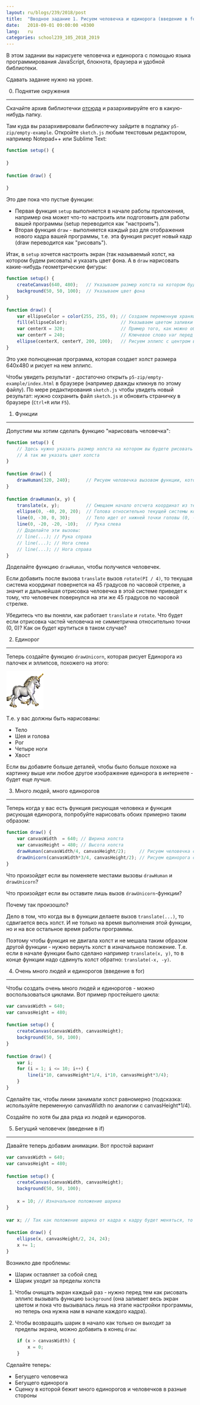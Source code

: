 ```yaml
---
layout: ru/blogs/239/2018/post
title:  "Вводное задание 1. Рисуем человечка и единорога (введение в for/if)"
date:   2018-09-01 09:00:00 +0300
lang:   ru
categories: school239_105_2018_2019
---
```


В этом задании вы нарисуете человечка и единорога с помощью языка программирования JavaScript, блокнота, браузера и удобной библиотеки.

Сдавать задание нужно на уроке.

0) Поднятие окружения
---------------------

Скачайте архив библиотечки [отсюда](https://github.com/processing/p5.js/releases/download/0.5.7/p5.zip) и разархивируйте его в какую-нибудь папку.

Там куда вы разархивировали библиотечку зайдите в подпапку ```p5-zip/empty-example```. Откройте ```sketch.js``` любым текстовым редактором, например Notepad++ или Sublime Text:

```javascript
function setup() {

}

function draw() {
  
}
```

Это две пока что пустые функции:

 - Первая функция ```setup``` выполняется в начале работы приложения, например она может что-то настроить или подготовить для работы вашей программы (setup переводится как "настроить").
 - Вторая функция ```draw``` - выполняется каждый раз для отображения нового кадра вашей программы, т.е. эта функция рисует новый кадр (draw переводится как "рисовать").

Итак, в ```setup``` хочется настроить экран (так называемый холст, на котором будем рисовать) и указать цвет фона. А в ```draw``` нарисовать какие-нибудь геометрические фигуры:

```javascript
function setup() {
    createCanvas(640, 480);   // Указываем размер холста на котором будем рисовать
    background(50, 50, 100);  // Указываем цвет фона
}

function draw() {
    var ellipseColor = color(255, 255, 0); // Создаем переменную хранящую цвет
    fill(ellipseColor);                    // Указываем цветом заливки - цвет из переменной ellipseColor
    var centerX = 320;                     // Пример того, как можно объявлять переменные 
    var centerY = 240;                     // Ключевое слово var перед названием переменной - от слова variable (в переводе - переменная)
    ellipse(centerX, centerY, 200, 100);   // Рисуем эллипс с центром в точке (centerX, centerY)=(320, 240) и размером 200x100
}
```

Это уже полноценная программа, которая создает холст размера 640x480 и рисует на нем эллипс.

Чтобы увидеть результат - достаточно открыть ```p5-zip/empty-example/index.html``` в браузере (например дважды кликнув по этому файлу). По мере редактирования ```sketch.js``` чтобы увидеть новый результат: нужно сохранить файл ```sketch.js``` и обновить страничку в браузере (```Ctrl+R``` или ```F5```).

1) Функции
----------

Допустим мы хотим сделать функцию "нарисовать человечка":

```javascript
function setup() {
    // Здесь нужно указать размер холста на котором вы будете рисовать
    // А так же указать цвет холста
}

function draw() {
    drawHuman(320, 240);      // Рисуем человечка вызовом функции, которая объявлена ниже, при этом мы передаем в функцию два аргумента - координаты центра человечка
}

function drawHuman(x, y) {
    translate(x, y);          // Смещаем начало отсчета координат из текущего положения (верхний левый угол) на x пикселей вправо и y пикселей вниз
    ellipse(0, -40, 20, 20);  // Голова относительно текущей системы координат в точке (0, -40), т.е. на 40 пикселей выше чем (x, y) и с диаметром 20
    line(0, -30, 0, 30);      // Тело идет от нижней точки головы (0, -30) до точки (0, 30)
    line(0, -20, -20, -10);   // Рука слева
    // Доделайте эти вызовы:
    // line(...); // Рука справа
    // line(...); // Нога слева
    // line(...); // Нога справа
}
```

Доделайте функцию ```drawHuman```, чтобы получился человечек.

Если добавить после вызова ```translate``` вызов ```rotate(PI / 4)```, то текущая система координат повернется на 45 градусов по часовой стрелке, а значит и дальнейшая отрисовка человечка в этой системе приведет к тому, что человечек повернулся на эти же 45 градусов по часовой стрелке.

Убедитесь что вы поняли, как работает ```translate``` и ```rotate```. Что будет если отрисовка частей человечка не симметрична относительно точки (0, 0)? Как он будет крутиться в таком случае?

2) Единорог
-----------

Теперь создайте функцию ```drawUnicorn```, которая рисует Единорога из палочек и эллипсов, похожего на этого:

![Unicorn](/static/flabby_bird/unicorn.png)

Т.е. у вас должны быть нарисованы:
 
 - Тело
 - Шея и голова
 - Рог
 - Четыре ноги
 - Хвост
 
Если вы добавите больше деталей, чтобы было больше похоже на картинку выше или любое другое изображение единорога в интернете - будет еще лучше.

3) Много людей, много единорогов
--------------------------------

Теперь когда у вас есть функция рисующая человека и функция рисующая единорога, попробуйте нарисовать обоих примерно таким образом:

```javascript
function draw() {
    var canvasWidth  = 640; // Ширина холста
    var canvasHeight = 480; // Высота холста
    drawHuman(canvasWidth/4, canvasHeight/2);     // Рисуем человечка слева
    drawUnicorn(canvasWidth*3/4, canvasHeight/2); // Рисуем единорога справа
}
```

Что произойдет если вы поменяете местами вызовы ```drawHuman``` и ```drawUnicorn```?

Что произойдет если вы оставите лишь вызов ```drawUnicorn```-функции?
 
Почему так произошло?

Дело в том, что когда вы в функции делаете вызов ```translate(...)```, то сдвигается весь холст. И не только на время выполнения этой функции, но и на все остальное время работы программы.
 
Поэтому чтобы функция не двигала холст и не мешала таким образом другой функции - нужно вернуть холст в изначальное положение. Т.е. если в начале функции было сделано например ```translate(x, y)```, то в конце функции надо сдвинуть холст обратно: ```translate(-x, -y)```.

4) Очень много людей и единорогов (введение в for)
--------------------------------------------------

Чтобы создать очень много людей и единорогов - можно воспользоваться циклами. Вот пример простейшего цикла:

```javascript
var canvasWidth = 640;
var canvasHeight = 480;

function setup() {
    createCanvas(canvasWidth, canvasHeight);
    background(50, 50, 100);
}

function draw() {
    var i;
    for (i = 1; i <= 10; i++) { 
        line(i*10, canvasHeight*1/4, i*10, canvasHeight*3/4);
    }
}
```

Сделайте так, чтобы линии занимали холст равномерно (подсказка: используйте переменную canvasWidth по аналогии с canvasHeight*1/4).

Создайте по хотя бы два ряда из людей и единорогов.

5) Бегущий человечек (введение в if)
------------------------------------

Давайте теперь добавим анимации. Вот простой вариант

```javascript
var canvasWidth = 640;
var canvasHeight = 480;

function setup() {
    createCanvas(canvasWidth, canvasHeight);
    background(50, 50, 100);

    x = 10; // Изначальное положение шарика
}

var x; // Так как положение шарика от кадра к кадру будет меняться, то нужно хранить его в глобальной переменной

function draw() {
    ellipse(x, canvasHeight/2, 24, 24);
    x += 1;
}
```

Возникло две проблемы:

- Шарик оставляет за собой след
- Шарик уходит за пределы холста
 
1. Чтобы очищать экран каждый раз - нужно перед тем как рисовать эллипс вызывать функцию ```background``` (она заливает весь экран цветом и пока что вызывалась лишь на этапе настройки программы,
 но теперь она нужна нам в начале каждого кадра).

2. Чтобы возвращать шарик в начало как только он выходит за пределы экрана, можно добавить в конец ```draw```:

```javascript
    if (x > canvasWidth) {
        x = 0;
    }
```

Сделайте теперь:

 - Бегущего человечка
 - Бегущего единорога
 - Сценку в которой бежит много единорогов и человечков в разные стороны
